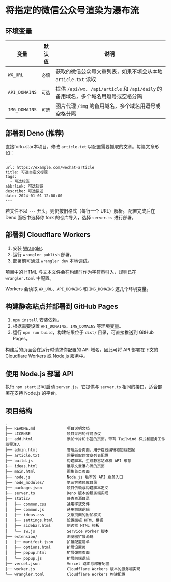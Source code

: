 # 将指定的微信公众号渲染为瀑布流

## 环境变量

| 变量 | 默认值 | 说明 |
| --- | --- | --- |
| `WX_URL` | `必填` | 获取的微信公众号文章列表，如果不填会从本地 `article.txt` 读取 |
| `API_DOMAINS` | `可选` | 提供 `/api/wx`、`/api/article` 和 `/api/daily` 的备用域名，多个域名用逗号或空格分隔 |
| `IMG_DOMAINS` | `可选` | 图片代理 `/img` 的备用域名，多个域名用逗号或空格分隔 |

## 部署到 Deno  (推荐)

直接fork+star本项目，修改 `article.txt` 以配置需要抓取的文章。每篇文章形如：

```txt
---
url: https://example.com/wechat-article
title: 可选自定义标题
tags:
  - 可选标签
abbrlink: 可选短链
describe: 可选描述
date: 2024-01-01 12:00:00
---
```

若文件不以 `---` 开头，则仍按旧格式（每行一个 URL）解析。
配置完成后在 Deno 面板中选择你 fork 的仓库导入，选择 `server.ts` 进行部署。

## 部署到 Cloudflare Workers

1. 安装 [Wrangler](https://developers.cloudflare.com/workers/wrangler/).
2. 运行 `wrangler publish` 部署。
3. 部署前可通过 `wrangler dev` 本地调试。

项目中的 HTML 与文本文件会在构建时作为字符串引入，规则已在 `wrangler.toml` 中配置。

Workers 会读取 `WX_URL`、`API_DOMAINS` 和 `IMG_DOMAINS` 这几个环境变量。

## 构建静态站点并部署到 GitHub Pages

1. `npm install` 安装依赖。
2. 根据需要设置 `API_DOMAINS`、`IMG_DOMAINS` 等环境变量。
3. 运行 `npm run build`，构建结果位于 `dist/` 目录，可直接推送到 GitHub Pages。

构建后的页面会在运行时请求你配置的 API 域名，因此可将 API 部署在下文的 Cloudflare Workers 或 Node.js 服务中。

## 使用 Node.js 部署 API

执行 `npm start` 即可启动 `server.js`，它提供与 `server.ts` 相同的接口，适合部署在支持 Node.js 的平台。


## 项目结构

```
.
├── README.md              项目说明文档
├── LICENSE                项目采用的许可协议
├── add.html               添加卡片和书签的页面，带有 Tailwind 样式和服务工作线程注入
├── admin.html             管理后台页面，用于在线编辑和加载数据
├── article.txt            需要抓取的文章列表配置
├── build.js               构建脚本，生成静态站点和 API 缓存
├── ideas.html             展示文章瀑布流的页面
├── main.html              图集首页页面
├── node.js                Node.js 版本的 API 服务入口
├── node_modules/          第三方依赖库目录
├── package.json           项目依赖与构建脚本定义
├── server.ts              Deno 版本的服务端实现
├── static/                静态资源目录
│   ├── common.css         通用样式文件
│   ├── common.js          通用前端逻辑
│   ├── ideas.css          文章页面的附加样式
│   ├── settings.html      设置面板 HTML 模板
│   ├── sidebar.html       侧边栏 HTML 模板
│   └── sw.js              Service Worker 脚本
├── extension/             浏览器扩展源码
│   ├── manifest.json      扩展配置清单
│   ├── options.html       扩展设置页
│   ├── popup.html         扩展弹窗页面
│   └── popup.js           扩展前端逻辑
├── vercel.json            Vercel 路由与部署配置
├── worker.js              Cloudflare Workers 版本的服务端实现
└── wrangler.toml          Cloudflare Workers 构建配置
```

